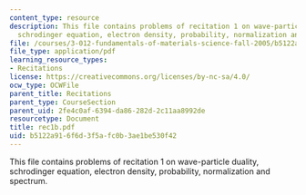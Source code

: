 ```yaml
---
content_type: resource
description: This file contains problems of recitation 1 on wave-particle duality,
  schrodinger equation, electron density, probability, normalization and spectrum.
file: /courses/3-012-fundamentals-of-materials-science-fall-2005/b5122a916f6d3f5afc0b3ae1be530f42_rec1b.pdf
file_type: application/pdf
learning_resource_types:
- Recitations
license: https://creativecommons.org/licenses/by-nc-sa/4.0/
ocw_type: OCWFile
parent_title: Recitations
parent_type: CourseSection
parent_uid: 2fe4c0af-6394-da86-282d-2c11aa8992de
resourcetype: Document
title: rec1b.pdf
uid: b5122a91-6f6d-3f5a-fc0b-3ae1be530f42
---
```

This file contains problems of recitation 1 on wave-particle duality, schrodinger equation, electron density, probability, normalization and spectrum.
